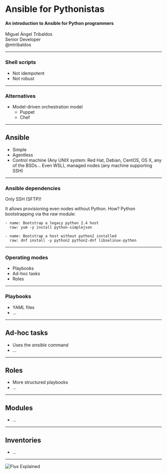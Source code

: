 # Ansible for Pythonistas

#### An introduction to Ansible for Python programmers

Miguel Ángel Tribaldos  
Senior Developer  
@mtribaldos

---

### Shell scripts

- Not idempotent
- Not robust

---

### Alternatives

- Model-driven orchestration model
  - Puppet
  - Chef

---

## Ansible

- Simple
- Agentless
- Control machine (Any UNIX system: Red Hat, Debian, CentOS, OS X, any of the BSDs... Even WSL), managed nodes (any machine supporting SSH)

---

### Ansible dependencies

Only SSH (SFTP)!

It allows provisioning even nodes without Python. How? Python bootstrapping via the *raw* module:

```
- name: Bootstrap a legacy python 2.4 host
  raw: yum -y install python-simplejson

- name: Bootstrap a host without python2 installed
  raw: dnf install -y python2 python2-dnf libselinux-python
```

---

### Operating modes

- Playbooks
- Ad-hoc tasks
- Roles

---

### Playbooks 

- YAML files
- ...

---

## Ad-hoc tasks

- Uses the *ansible* command
- ...

---

## Roles 

- More structured playbooks
- ...

---

## Modules

- ... 

---

## Inventories

- ...

---

![Flux Explained](https://facebook.github.io/flux/img/flux-simple-f8-diagram-explained-1300w.png)
